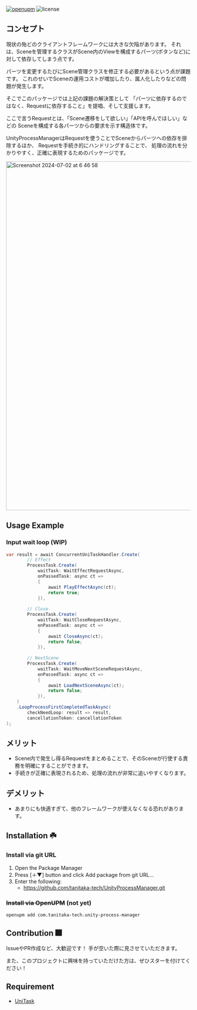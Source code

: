 [![openupm](https://img.shields.io/npm/v/com.tanitaka.unity-process-manager?label=openupm&registry_uri=https://package.openupm.com)](https://openupm.com/packages/com.tanitaka.unity-process-manager/)
![license](https://img.shields.io/github/license/tanitaka-tech/UnityProcessManager)

## コンセプト

現状の殆どのクライアントフレームワークには大きな欠陥があります。
それは、Sceneを管理するクラスがScene内のViewを構成するパーツ(ボタンなど)に対して依存してしまう点です。

パーツを変更するたびにScene管理クラスを修正する必要があるという点が課題です。
これのせいでSceneの運用コストが増加したり、属人化したりなどの問題が発生します。

そこでこのパッケージでは上記の課題の解決策として
「パーツに依存するのではなく、Requestに依存すること」を提唱、そして支援します。

ここで言うRequestとは、「Scene遷移をして欲しい」「APIを呼んでほしい」などの
Sceneを構成する各パーツからの要求を示す構造体です。

UnityProcessManagerはRequestを使うことでSceneからパーツへの依存を排除するほか、
Requestを手続き的にハンドリングすることで、 処理の流れを分かりやすく、正確に表現するためのパッケージです。

<img width="952" alt="Screenshot 2024-07-02 at 6 46 58" src="https://github.com/tanitaka-tech/UnityProcessManager/assets/78785830/4960cbb2-71e3-4662-9d35-ea1f51ba302b">

## Usage Example

### Input wait loop (WIP)
```cs
var result = await ConcurrentUniTaskHandler.Create(  
        // Effect
        ProcessTask.Create(  
            waitTask: WaitEffectRequestAsync,  
            onPassedTask: async ct =>  
            {  
                await PlayEffectAsync(ct);
                return true;  
            }),
    
        // Close
        ProcessTask.Create(  
            waitTask: WaitCloseRequestAsync,  
            onPassedTask: async ct =>  
            {  
                await CloseAsync(ct);
                return false;  
            }), 
    
        // NextScene
        ProcessTask.Create(  
            waitTask: WaitMoveNextSceneRequestAsync,  
            onPassedTask: async ct =>  
            {  
                await LoadNextSceneAsync(ct);
                return false;
            }), 
    )    
    .LoopProcessFirstCompletedTaskAsync(  
        checkNeedLoop: result => result,  
        cancellationToken: cancellationToken  
);
```

## メリット
- Scene内で発生し得るRequestをまとめることで、そのSceneが行使する責務を明確にすることができます。
- 手続きが正確に表現されるため、処理の流れが非常に追いやすくなります。

## デメリット
- あまりにも快適すぎて、他のフレームワークが使えなくなる恐れがあります。

## Installation ☘️

### Install via git URL
1. Open the Package Manager
1. Press [＋▼] button and click Add package from git URL...
1. Enter the following:
    - https://github.com/tanitaka-tech/UnityProcessManager.git

### ~~Install via OpenUPM~~ (not yet)
```sh
openupm add com.tanitaka-tech.unity-process-manager
```

## Contribution 🎆
IssueやPR作成など、大歓迎です！
手が空いた際に見させていただきます。

また、このプロジェクトに興味を持っていただけた方は、ぜひスターを付けてください！

## Requirement
- [UniTask](https://github.com/Cysharp/UniTask)
